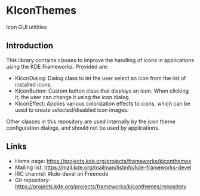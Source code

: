 # KIconThemes

Icon GUI utitities

## Introduction

This library contains classes to improve the handling of icons
in applications using the KDE Frameworks. Provided are:

- KIconDialog: Dialog class to let the user select an icon
    from the list of installed icons.
- KIconButton: Custom button class that displays an icon.
    When clicking it, the user can change it using the icon dialog.
- KIconEffect: Applies various colorization effects to icons,
    which can be used to create selected/disabled icon images.

Other classes in this repository are used internally by the icon
theme configuration dialogs, and should not be used by applications.

## Links

- Home page: <https://projects.kde.org/projects/frameworks/kiconthemes>
- Mailing list: <https://mail.kde.org/mailman/listinfo/kde-frameworks-devel>
- IRC channel: #kde-devel on Freenode
- Git repository: <https://projects.kde.org/projects/frameworks/kiconthemes/repository>
